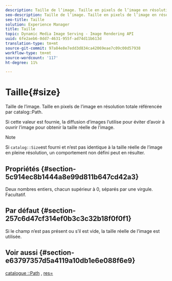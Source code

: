 ```yaml
---
description: Taille de l’image. Taille en pixels de l’image en résolution totale référencée par le chemin d’accès au catalogue.
seo-description: Taille de l’image. Taille en pixels de l’image en résolution totale référencée par le chemin d’accès au catalogue.
seo-title: Taille
solution: Experience Manager
title: Taille
topic: Dynamic Media Image Serving - Image Rendering API
uuid: 6fe2aeb6-0dd7-4631-955f-ad74d11b613d
translation-type: tm+mt
source-git-commit: 97a84e8e7edd3d834ca42069eae7c09c00d57938
workflow-type: tm+mt
source-wordcount: '117'
ht-degree: 11%

---
```



# Taille{#size}

Taille de l’image. Taille en pixels de l’image en résolution totale référencée par catalog::Path.

Si cette valeur est fournie, la diffusion d’images l’utilise pour éviter d’avoir à ouvrir l’image pour obtenir la taille réelle de l’image.

>[!NOTE]
>
>Si `catalog::Size`est fourni et n’est pas identique à la taille réelle de l’image en pleine résolution, un comportement non défini peut en résulter.

## Propriétés {#section-5c914ec8b1444a8e99d811b647cd42a3}

Deux nombres entiers, chacun supérieur à 0, séparés par une virgule. Facultatif.

## Par défaut {#section-257c6d47cf314ef0b3c3c32b18f0f0f1}

Si le champ n’est pas présent ou s’il est vide, la taille réelle de l’image est utilisée.

## Voir aussi {#section-e63797357d5a4119a10db1e6e088f6e9}

[catalogue ::Path](../../../../../../is-api/image-catalog/image-serving-api-ref/c-image-catalog-reference/c-image-svg-data-reference/c-image-data-reference/r-path-cat.md#reference-306afcaff172440ca81b85da8d78213c) ,  [res=](/help/aem-is-ir-api/is-api/http-ref/image-serving-api-ref/c-http-protocol-reference/c-command-reference/r-res.md)
